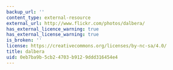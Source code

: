 ```yaml
---
backup_url: ''
content_type: external-resource
external_url: http://www.flickr.com/photos/dalbera/
has_external_licence_warning: true
has_external_license_warning: true
is_broken: ''
license: https://creativecommons.org/licenses/by-nc-sa/4.0/
title: dalbera
uid: 0eb7ba9b-5cb2-4703-b912-9ddd316454e4
---
```

